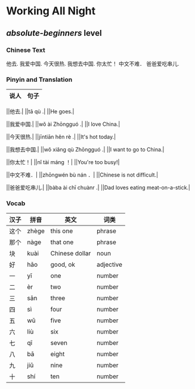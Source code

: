 # Working All Night
## *absolute-beginners* level

### Chinese Text
他去.
我爱中国.
今天很热.
我想去中国.
你太忙！
中文不难．
爸爸爱吃串儿.

### Pinyin and Translation
|说人|句子|
|----|----|

||他去.|
||tā qù .|
||He goes.|

||我爱中国.|
||wǒ ài Zhōngguó .|
||I love China.|

||今天很热.|
||jīntiān hěn rè .|
||It's hot today.|

||我想去中国.|
||wǒ xiǎng qù Zhōngguó .|
||I want to go to China.|

||你太忙！|
||nǐ tài máng ！|
||You're too busy!|

||中文不难．|
||zhōngwén bù nán ．|
||Chinese is not difficult.|

||爸爸爱吃串儿.|
||bàba ài chī chuànr .|
||Dad loves eating meat-on-a-stick.|
### Vocab
|汉子|拼音|英文|词类|
|----|----|----|----|
|这个|zhège|this one|phrase|
|那个|nàge|that one|phrase|
|块|kuài|Chinese dollar|noun|
|好|hǎo|good, ok|adjective|
|一|yī|one|number|
|二|èr|two|number|
|三|sān|three|number|
|四|sì|four|number|
|五|wǔ|five|number|
|六|liù|six|number|
|七|qī|seven|number|
|八|bā|eight|number|
|九|jiǔ|nine|number|
|十|shí|ten|number|
